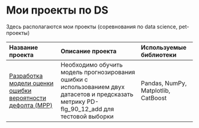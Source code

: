 # Мои проекты по DS

Здесь располагаются мои проекты (соревнования по data science, pet-проекты)

| Название проекта                                                                                                                                                                                                                                                                                                                                                                                                                                                        | Описание проекта                                                                                                                                                                  | Используемые библиотеки                                  |
| :-----------------------------------------------------------------------------------------------------------------------------------------------------------------------------------------------------------------------------------------------------------------------------------------------------------------------------------------------------------------------------------------------------------------------------------------------------------------------|:----------------------------------------------------------------------------------------------------------------------------------------------------------------------------------|:---------------------------------------------------------|
| [Разработка модели оценки ошибки вероятности дефолта (MPP)](https://github.com/an4ouce/my_ds_projects/tree/master/Open%20Data%20Battle%20%D1%85%D0%B0%D0%BA%D0%B0%D1%82%D0%BE%D0%BD)                                                                                                                                                                                                                                                                                    |Необходимо обучить модель прогнозирования ошибки с использованием двух датасетов и предсказать метрику PD-flg_90_12_add для тестовой выборки                                       | Pandas, NumPy, Matplotlib, CatBoost                      |
